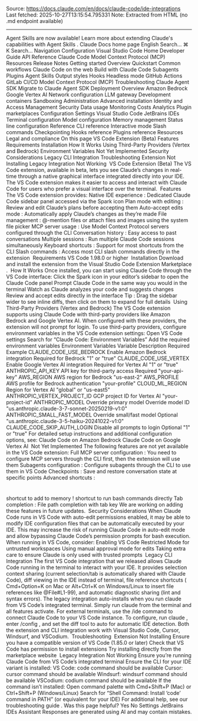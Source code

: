 Source: https://docs.claude.com/en/docs/claude-code/ide-integrations
Last fetched: 2025-10-27T13:15:54.795331
Note: Extracted from HTML (no .md endpoint available)

---

Agent Skills are now available!
Learn more about extending Claude's capabilities with Agent Skills
.
Claude Docs
home page
English
Search...
⌘
K
Search...
Navigation
Configuration
Visual Studio Code
Home
Developer Guide
API Reference
Claude Code
Model Context Protocol (MCP)
Resources
Release Notes
Getting started
Overview
Quickstart
Common workflows
Claude Code on the web
Build with Claude Code
Subagents
Plugins
Agent Skills
Output styles
Hooks
Headless mode
GitHub Actions
GitLab CI/CD
Model Context Protocol (MCP)
Troubleshooting
Claude Agent SDK
Migrate to Claude Agent SDK
Deployment
Overview
Amazon Bedrock
Google Vertex AI
Network configuration
LLM gateway
Development containers
Sandboxing
Administration
Advanced installation
Identity and Access Management
Security
Data usage
Monitoring
Costs
Analytics
Plugin marketplaces
Configuration
Settings
Visual Studio Code
JetBrains IDEs
Terminal configuration
Model configuration
Memory management
Status line configuration
Reference
CLI reference
Interactive mode
Slash commands
Checkpointing
Hooks reference
Plugins reference
Resources
Legal and compliance
On this page
VS Code Extension (Beta)
Features
Requirements
Installation
How It Works
Using Third-Party Providers (Vertex and Bedrock)
Environment Variables
Not Yet Implemented
Security Considerations
Legacy CLI Integration
Troubleshooting
Extension Not Installing
Legacy Integration Not Working
​
VS Code Extension (Beta)
The VS Code extension, available in beta, lets you see Claude’s changes in real-time through a native graphical interface integrated directly into your IDE. The VS Code extension makes it easier to access and interact with Claude Code for users who prefer a visual interface over the terminal.
​
Features
The VS Code extension provides:
Native IDE experience
: Dedicated Claude Code sidebar panel accessed via the Spark icon
Plan mode with editing
: Review and edit Claude’s plans before accepting them
Auto-accept edits mode
: Automatically apply Claude’s changes as they’re made
File management
: @-mention files or attach files and images using the system file picker
MCP server usage
: Use Model Context Protocol servers configured through the CLI
Conversation history
: Easy access to past conversations
Multiple sessions
: Run multiple Claude Code sessions simultaneously
Keyboard shortcuts
: Support for most shortcuts from the CLI
Slash commands
: Access most CLI slash commands directly in the extension
​
Requirements
VS Code 1.98.0 or higher
​
Installation
Download and install the extension from the
Visual Studio Code Extension Marketplace
.
​
How It Works
Once installed, you can start using Claude Code through the VS Code interface:
Click the Spark icon in your editor’s sidebar to open the Claude Code panel
Prompt Claude Code in the same way you would in the terminal
Watch as Claude analyzes your code and suggests changes
Review and accept edits directly in the interface
Tip
: Drag the sidebar wider to see inline diffs, then click on them to expand for full details
​
Using Third-Party Providers (Vertex and Bedrock)
The VS Code extension supports using Claude Code with third-party providers like Amazon Bedrock and Google Vertex AI. When configured with these providers, the extension will not prompt for login. To use third-party providers, configure environment variables in the VS Code extension settings:
Open VS Code settings
Search for “Claude Code: Environment Variables”
Add the required environment variables
​
Environment Variables
Variable
Description
Required
Example
CLAUDE_CODE_USE_BEDROCK
Enable Amazon Bedrock integration
Required for Bedrock
"1"
or
"true"
CLAUDE_CODE_USE_VERTEX
Enable Google Vertex AI integration
Required for Vertex AI
"1"
or
"true"
ANTHROPIC_API_KEY
API key for third-party access
Required
"your-api-key"
AWS_REGION
AWS region for Bedrock
"us-east-2"
AWS_PROFILE
AWS profile for Bedrock authentication
"your-profile"
CLOUD_ML_REGION
Region for Vertex AI
"global"
or
"us-east5"
ANTHROPIC_VERTEX_PROJECT_ID
GCP project ID for Vertex AI
"your-project-id"
ANTHROPIC_MODEL
Override primary model
Override model ID
"us.anthropic.claude-3-7-sonnet-20250219-v1:0"
ANTHROPIC_SMALL_FAST_MODEL
Override small/fast model
Optional
"us.anthropic.claude-3-5-haiku-20241022-v1:0"
CLAUDE_CODE_SKIP_AUTH_LOGIN
Disable all prompts to login
Optional
"1"
or
"true"
For detailed setup instructions and additional configuration options, see:
Claude Code on Amazon Bedrock
Claude Code on Google Vertex AI
​
Not Yet Implemented
The following features are not yet available in the VS Code extension:
Full MCP server configuration
: You need to
configure MCP servers through the CLI
first, then the extension will use them
Subagents configuration
: Configure
subagents through the CLI
to use them in VS Code
Checkpoints
: Save and restore conversation state at specific points
Advanced shortcuts
:
#
shortcut to add to memory
!
shortcut to run bash commands directly
Tab completion
: File path completion with tab key
We are working on adding these features in future updates.
​
Security Considerations
When Claude Code runs in VS Code with auto-edit permissions enabled, it may be able to modify IDE configuration files that can be automatically executed by your IDE. This may increase the risk of running Claude Code in auto-edit mode and allow bypassing Claude Code’s permission prompts for bash execution.
When running in VS Code, consider:
Enabling
VS Code Restricted Mode
for untrusted workspaces
Using manual approval mode for edits
Taking extra care to ensure Claude is only used with trusted prompts
​
Legacy CLI Integration
The first VS Code integration that we released allows Claude Code running in the terminal to interact with your IDE. It provides selection context sharing (current selection/tab is automatically shared with Claude Code), diff viewing in the IDE instead of terminal, file reference shortcuts (
Cmd+Option+K
on Mac or
Alt+Ctrl+K
on Windows/Linux to insert file references like @File#L1-99), and automatic diagnostic sharing (lint and syntax errors).
The legacy integration auto-installs when you run
claude
from VS Code’s integrated terminal. Simply run
claude
from the terminal and all features activate. For external terminals, use the
/ide
command to connect Claude Code to your VS Code instance. To configure, run
claude
, enter
/config
, and set the diff tool to
auto
for automatic IDE detection.
Both the extension and CLI integration work with Visual Studio Code, Cursor, Windsurf, and VSCodium.
​
Troubleshooting
​
Extension Not Installing
Ensure you have a compatible version of VS Code (1.85.0 or later)
Check that VS Code has permission to install extensions
Try installing directly from the marketplace website
​
Legacy Integration Not Working
Ensure you’re running Claude Code from VS Code’s integrated terminal
Ensure the CLI for your IDE variant is installed:
VS Code:
code
command should be available
Cursor:
cursor
command should be available
Windsurf:
windsurf
command should be available
VSCodium:
codium
command should be available
If the command isn’t installed:
Open command palette with
Cmd+Shift+P
(Mac) or
Ctrl+Shift+P
(Windows/Linux)
Search for “Shell Command: Install ‘code’ command in PATH” (or equivalent for your IDE)
For additional help, see our
troubleshooting guide
.
Was this page helpful?
Yes
No
Settings
JetBrains IDEs
Assistant
Responses are generated using AI and may contain mistakes.